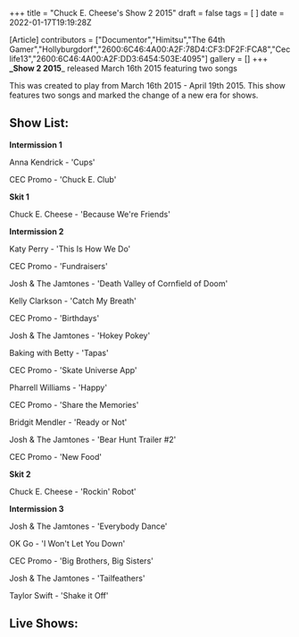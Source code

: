 +++
title = "Chuck E. Cheese's Show 2 2015"
draft = false
tags = [ ]
date = 2022-01-17T19:19:28Z

[Article]
contributors = ["Documentor","Himitsu","The 64th Gamer","Hollyburgdorf","2600:6C46:4A00:A2F:78D4:CF3:DF2F:FCA8","Ceclife13","2600:6C46:4A00:A2F:DD3:6454:503E:4095"]
gallery = []
+++
**_Show 2 2015**_  released March 16th 2015 featuring two songs

This was created to play from March 16th 2015 - April 19th 2015. This show features two songs and marked the change of a new era for shows.

## Show List: ##
**Intermission 1** 

Anna Kendrick - 'Cups'

CEC Promo - 'Chuck E. Club'

**Skit 1** 

Chuck E. Cheese - 'Because We're Friends' 

**Intermission 2** 

Katy Perry - 'This Is How We Do'

CEC Promo - 'Fundraisers'

Josh & The Jamtones - 'Death Valley of Cornfield of Doom'

Kelly Clarkson - 'Catch My Breath' 

CEC Promo - 'Birthdays'

Josh & The Jamtones - 'Hokey Pokey'

Baking with Betty - 'Tapas'

CEC Promo - 'Skate Universe App'

Pharrell Williams - 'Happy' 

CEC Promo - 'Share the Memories'

Bridgit Mendler - 'Ready or Not'

Josh & The Jamtones - 'Bear Hunt Trailer #2' 

CEC Promo - 'New Food'

**Skit 2**

Chuck E. Cheese - 'Rockin' Robot'

**Intermission 3** 

Josh & The Jamtones - 'Everybody Dance'

OK Go - 'I Won't Let You Down'

CEC Promo - 'Big Brothers, Big Sisters'

Josh & The Jamtones - 'Tailfeathers'

Taylor Swift - 'Shake it Off'

## Live Shows: ##